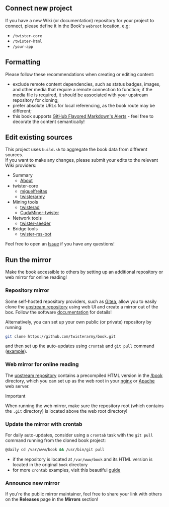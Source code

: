 ## Connect new project

If you have a new Wiki (or documentation) repository for your project to connect, please define it in the Book's `webroot` location, e.g:
* `/twister-core`
* `/twister-html`
* `/your-app`

## Formatting

Please follow these recommendations when creating or editing content:

* exclude remote content dependencies, such as status badges, images, and other media that require a remote connection to function; if the media file is required, it should be associated with your upstream repository for cloning;
* prefer absolute URLs for local referencing, as the book route may be different;
* this book supports [GitHub Flavored Markdown's Alerts](https://docs.github.com/en/get-started/writing-on-github/getting-started-with-writing-and-formatting-on-github/basic-writing-and-formatting-syntax#alerts) - feel free to decorate the content semantically!

## Edit existing sources

This project uses `build.sh` to aggregate the book data from different sources.\
If you want to make any changes, please submit your edits to the relevant Wiki providers:

* Summary
  * [About](https://github.com/twisterarmy/book/wiki)
* twister-core
  * [miguelfreitas](https://github.com/miguelfreitas/twister-core/wiki)
  * [twisterarmy](https://github.com/twisterarmy/twister-core/wiki)
* Mining tools
  * [twisterad](https://github.com/twisterarmy/twisterad/wiki)
  * [CudaMiner-twister](https://github.com/miguelfreitas/twister-core/wiki/mining)
* Network tools
  * [twister-seeder](https://github.com/twisterarmy/twister-seeder/wiki)
* Bridge tools
  * [twister-rss-bot](https://github.com/twisterarmy/twister-rss-bot/wiki)

Feel free to open an [Issue](https://github.com/twisterarmy/book/issues) if you have any questions!

## Run the mirror

Make the book accessible to others by setting up an additional repository or web mirror for online reading!

### Repository mirror

Some self-hosted repository providers, such as [Gitea](https://about.gitea.com/), allow you to easily clone the [upstream repository](https://github.com/twisterarmy/book) using web UI and create a mirror out of the box. Follow the software [documentation](https://docs.gitea.com/usage/repo-mirror) for details!

Alternatively, you can set up your own public (or private) repository by running:

``` bash
git clone https://github.com/twisterarmy/book.git
```

and then set up the auto-updates using `crontab` and `git pull` command ([example](#update-the-mirror-with-crontab)).

### Web mirror for online reading

The [upstream repository](https://github.com/twisterarmy/book) contains a precompiled HTML version in the [/book](https://github.com/twisterarmy/book/tree/main/book) directory, which you can set up as the web root in your [nginx](https://nginx.org/) or [Apache](https://httpd.apache.org/) web server.

> [!IMPORTANT]
> When running the web mirror, make sure the repository root (which contains the `.git` directory) is located above the web root directory!

### Update the mirror with crontab

For daily auto-updates, consider using a `crontab` task with the `git pull` command running from the cloned book project:

``` bash
@daily cd /var/www/book && /usr/bin/git pull
```
* if the repository is located at `/var/www/book` and its HTML version is located in the original `book` directory
* for more `crontab` examples, visit this beautiful [guide](https://crontab.guru/)

### Announce new mirror

If you're the public mirror maintainer, feel free to share your link with others on the **Releases** page in the **Mirrors** section!